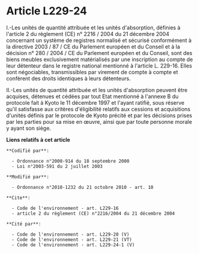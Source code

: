 # Article L229-24

I.-Les unités de quantité attribuée et les unités d'absorption, définies à l'article 2 du règlement (CE) n° 2216 / 2004 du 21
décembre 2004 concernant un système de registres normalisé et sécurisé conformément à la directive 2003 / 87 / CE du
Parlement européen et du Conseil et à la décision n° 280 / 2004 / CE du Parlement européen et du Conseil, sont des biens
meubles exclusivement matérialisés par une inscription au compte de leur détenteur dans le registre national mentionné à
l'article L. 229-16. Elles sont négociables, transmissibles par virement de compte à compte et confèrent des droits
identiques à leurs détenteurs. 

II.-Les unités de quantité attribuée et les unités d'absorption peuvent être acquises, détenues et cédées par tout Etat
mentionné à l'annexe B du protocole fait à Kyoto le 11 décembre 1997 et l'ayant ratifié, sous réserve qu'il satisfasse aux
critères d'éligibilité relatifs aux cessions et acquisitions d'unités définis par le protocole de Kyoto précité et par les
décisions prises par les parties pour sa mise en œuvre, ainsi que par toute personne morale y ayant son siège.

**Liens relatifs à cet article**

	**Codifié par**:

	  - Ordonnance n°2000-914 du 18 septembre 2000
	  - Loi n°2003-591 du 2 juillet 2003

	**Modifié par**:

	  - Ordonnance n°2010-1232 du 21 octobre 2010 - art. 10

	**Cite**:

	  - Code de l'environnement - art. L229-16
	  - article 2 du règlement (CE) n°2216/2004 du 21 décembre 2004

	**Cité par**:

	  - Code de l'environnement - art. L229-20 (V)
	  - Code de l'environnement - art. L229-21 (VT)
	  - Code de l'environnement - art. L229-24-1 (V)
